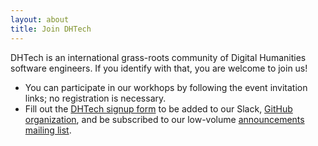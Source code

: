 ```yaml
---
layout: about
title: Join DHTech
---
```


DHTech is an international grass-roots community of Digital Humanities software engineers.
If you identify with that, you are welcome to join us!

* You can participate in our workhops by following the event invitation links; no registration is necessary.
* Fill out the [DHTech signup form](https://docs.google.com/forms/d/e/1FAIpQLSeAe1MlCPOCVlY7YsJUcLv1_tDBtEOBNJ2vhCe6aWcvAl-ehQ/viewform) to be added to our Slack, [GitHub organization](http://github.com/dh-tech), and be subscribed to our low-volume [announcements mailing list](https://listserv.gwdg.de/mailman/listinfo/dh-tech-announce).

